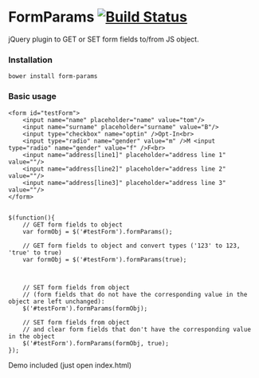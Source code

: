 # FormParams [![Build Status](https://drone.io/github.com/tborychowski/formparams/status.png)](https://drone.io/github.com/tborychowski/formparams/latest)

jQuery plugin to GET or SET form fields to/from JS object.

### Installation
    bower install form-params

### Basic usage
	<form id="testForm">
		<input name="name" placeholder="name" value="tom"/>
		<input name="surname" placeholder="surname" value="B"/>
		<input type="checkbox" name="optin" />Opt-In<br>
		<input type="radio" name="gender" value="m" />M <input type="radio" name="gender" value="f" />F<br>
		<input name="address[line1]" placeholder="address line 1" value=""/>
		<input name="address[line2]" placeholder="address line 2" value=""/>
		<input name="address[line3]" placeholder="address line 3" value=""/>
	</form>


    $(function(){
		// GET form fields to object
        var formObj = $('#testForm').formParams();

		// GET form fields to object and convert types ('123' to 123, 'true' to true)
        var formObj = $('#testForm').formParams(true);



		// SET form fields from object
		// (form fields that do not have the corresponding value in the object are left unchanged):
		$('#testForm').formParams(formObj);

		// SET form fields from object
		// and clear form fields that don't have the corresponding value in the object
		$('#testForm').formParams(formObj, true);
	});


Demo included (just open index.html)
